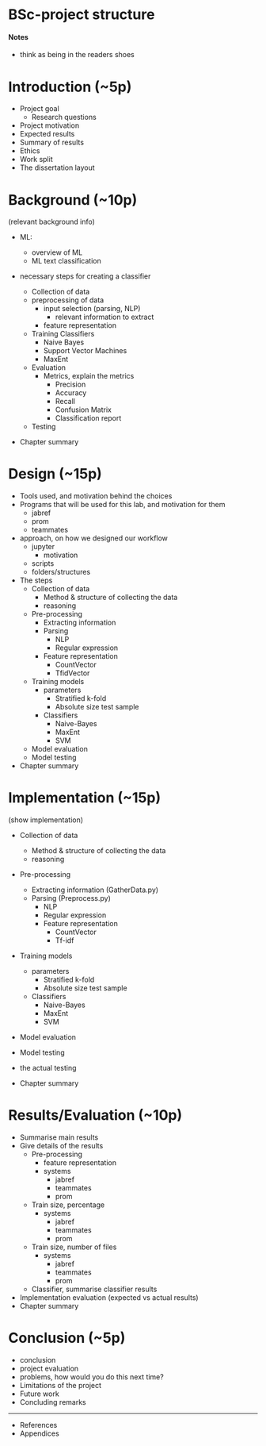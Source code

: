 # BSc-project structure 

#### Notes
* think as being in the readers shoes

# Introduction (~5p)
* Project goal 
  * Research questions
* Project motivation
* Expected results
* Summary of results 
* Ethics
* Work split
* The dissertation layout

# Background (~10p)
(relevant background info)
* ML:
  * overview of ML
  * ML text classification
* necessary steps for creating a classifier
  * Collection of data
  * preprocessing of data 
    * input selection (parsing, NLP)  
      * relevant information to extract
    * feature representation
  * Training Classifiers 
    * Naive Bayes
    * Support Vector Machines
    * MaxEnt
  * Evaluation  
    * Metrics, explain the metrics
      * Precision
      * Accuracy
      * Recall
      * Confusion Matrix
      * Classification report
  * Testing

* Chapter summary
 
# Design (~15p)
* Tools used, and motivation behind the choices
* Programs that will be used for this lab, and motivation for them 
  * jabref
  * prom
  * teammates
* approach, on how we designed our workflow  
  * jupyter
    * motivation
  * scripts
  * folders/structures
* The steps
  * Collection of data 
    * Method & structure of collecting the data
    * reasoning
  * Pre-processing
    * Extracting information
    * Parsing
      * NLP
      * Regular expression
    * Feature representation
      * CountVector
      * TfidVector
  * Training models
    * parameters
      * Stratified k-fold
      * Absolute size test sample
    * Classifiers
      * Naive-Bayes
      * MaxEnt
      * SVM
  * Model evaluation
  * Model testing
* Chapter summary

# Implementation (~15p)
(show implementation)
* Collection of data 
  * Method & structure of collecting the data
  * reasoning
* Pre-processing
  * Extracting information (GatherData.py)
  * Parsing (Preprocess.py)
    * NLP
    * Regular expression
    * Feature representation
      * CountVector
      * Tf-idf
* Training models
  * parameters
    * Stratified k-fold
    * Absolute size test sample
  * Classifiers
    * Naive-Bayes
    * MaxEnt
    * SVM
* Model evaluation
* Model testing
* the actual testing

* Chapter summary

# Results/Evaluation (~10p)
* Summarise main results
* Give details of the results
  * Pre-processing 
    * feature representation
    * systems 
      * jabref
      * teammates
      * prom
  * Train size, percentage
    * systems 
      * jabref
      * teammates
      * prom
  * Train size, number of files
    * systems 
      * jabref
      * teammates
      * prom
  * Classifier, summarise classifier results
* Implementation evaluation (expected vs actual results)
* Chapter summary

# Conclusion (~5p)
* conclusion
* project evaluation
* problems, how would you do this next time?
* Limitations of the project
* Future work
* Concluding remarks

----
* References
* Appendices
